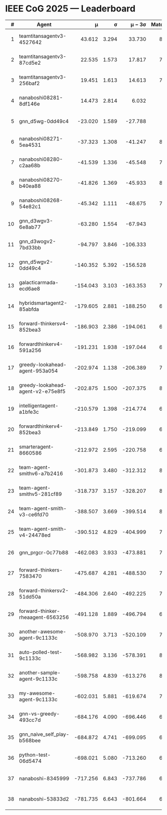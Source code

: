 # IEEE CoG 2025 — Leaderboard

| # | Agent | μ | σ | μ − 3σ | Matches | Updated |
|---:|---|---:|---:|---:|---:|---|
| 1 | teamtitansagentv3-4527642 | 43.612 | 3.294 | 33.730 | 8176 | 2025-08-30 18:36 |
| 2 | teamtitansagentv3-87cd5e2 | 22.535 | 1.573 | 17.817 | 7538 | 2025-08-30 18:36 |
| 3 | teamtitansagentv3-256baf2 | 19.451 | 1.613 | 14.613 | 7914 | 2025-08-30 18:36 |
| 4 | nanaboshi08281-8df146e | 14.473 | 2.814 | 6.032 | 336 | 2025-08-30 18:36 |
| 5 | gnn_d5wg-0dd49c4 | -23.020 | 1.589 | -27.788 | 160 | 2025-08-30 18:36 |
| 6 | nanaboshi08271-5ea4531 | -37.323 | 1.308 | -41.247 | 8218 | 2025-08-30 18:36 |
| 7 | nanaboshi08280-c2aa68b | -41.539 | 1.336 | -45.548 | 7538 | 2025-08-30 18:36 |
| 8 | nanaboshi08270-b40ea88 | -41.826 | 1.369 | -45.933 | 8100 | 2025-08-30 18:36 |
| 9 | nanaboshi08268-54e82c1 | -45.342 | 1.111 | -48.675 | 7720 | 2025-08-30 18:36 |
| 10 | gnn_d3wgv3-6e8ab77 | -63.280 | 1.554 | -67.943 | 198 | 2025-08-30 18:36 |
| 11 | gnn_d3wogv2-7bd33bb | -94.797 | 3.846 | -106.333 | 330 | 2025-08-30 18:36 |
| 12 | gnn_d5wgv2-0dd49c4 | -140.352 | 5.392 | -156.528 | 266 | 2025-08-30 18:36 |
| 13 | galacticarmada-ecd6ae8 | -154.043 | 3.103 | -163.353 | 7540 | 2025-08-30 18:36 |
| 14 | hybridsmartagent2-85abfda | -179.605 | 2.881 | -188.250 | 6881 | 2025-08-30 18:36 |
| 15 | forward-thinkersv4-852bea3 | -186.903 | 2.386 | -194.061 | 6358 | 2025-08-30 18:36 |
| 16 | forwardthinkerv4-591a256 | -191.231 | 1.938 | -197.044 | 6648 | 2025-08-30 18:36 |
| 17 | greedy-lookahead-agent-953a054 | -202.974 | 1.138 | -206.389 | 7164 | 2025-08-30 18:36 |
| 18 | greedy-lookahead-agent-v2-e75e8f5 | -202.875 | 1.500 | -207.375 | 8036 | 2025-08-30 18:36 |
| 19 | intelligentagent-a1bfe3c | -210.579 | 1.398 | -214.774 | 6724 | 2025-08-30 18:36 |
| 20 | forwardthinkerv4-852bea3 | -213.849 | 1.750 | -219.099 | 6608 | 2025-08-30 18:36 |
| 21 | smarteragent-8660586 | -212.972 | 2.595 | -220.758 | 6407 | 2025-08-30 18:36 |
| 22 | team-agent-smithv6-a7b2416 | -301.873 | 3.480 | -312.312 | 8160 | 2025-08-30 18:36 |
| 23 | team-agent-smithv5-281cf89 | -318.737 | 3.157 | -328.207 | 8360 | 2025-08-30 18:36 |
| 24 | team-agent-smith-v3-ce6fd70 | -388.507 | 3.669 | -399.514 | 8898 | 2025-08-30 18:36 |
| 25 | team-agent-smith-v4-24478ed | -390.512 | 4.829 | -404.999 | 7638 | 2025-08-30 18:36 |
| 26 | gnn_prgcr-0c77b88 | -462.083 | 3.933 | -473.881 | 7290 | 2025-08-30 18:36 |
| 27 | forward-thinkers-7583470 | -475.687 | 4.281 | -488.530 | 7860 | 2025-08-30 18:36 |
| 28 | forward-thinkersv2-51dd50a | -484.306 | 2.640 | -492.225 | 7310 | 2025-08-30 18:36 |
| 29 | forward-thinker-rheaagent-6563256 | -491.128 | 1.889 | -496.794 | 6942 | 2025-08-30 18:36 |
| 30 | another-awesome-agent-9c1133c | -508.970 | 3.713 | -520.109 | 7560 | 2025-08-30 18:36 |
| 31 | auto-polled-test-9c1133c | -568.982 | 3.136 | -578.391 | 8020 | 2025-08-30 18:36 |
| 32 | another-sample-agent-9c1133c | -598.758 | 4.839 | -613.276 | 8160 | 2025-08-30 18:36 |
| 33 | my-awesome-agent-9c1133c | -602.031 | 5.881 | -619.674 | 7740 | 2025-08-30 18:36 |
| 34 | gnn-vs-greedy-493cc7d | -684.176 | 4.090 | -696.446 | 6820 | 2025-08-30 18:36 |
| 35 | gnn_naive_self_play-b568bee | -684.872 | 4.741 | -699.095 | 6620 | 2025-08-30 18:36 |
| 36 | python-test-06d5474 | -698.021 | 5.080 | -713.260 | 6840 | 2025-08-30 18:36 |
| 37 | nanaboshi-8345999 | -717.256 | 6.843 | -737.786 | 6990 | 2025-08-30 18:36 |
| 38 | nanaboshi-53833d2 | -781.735 | 6.643 | -801.664 | 6040 | 2025-08-30 18:36 |
